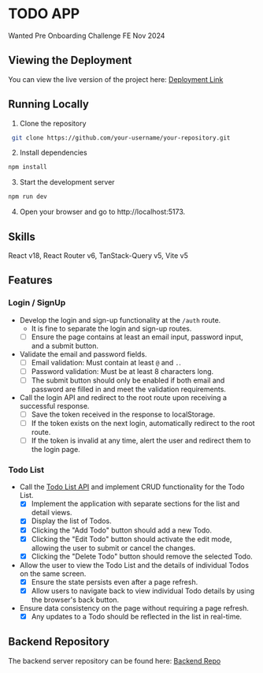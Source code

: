 # TODO APP

Wanted Pre Onboarding Challenge FE Nov 2024

## Viewing the Deployment

You can view the live version of the project here: [Deployment Link](demolink)

## Running Locally

1. Clone the repository

```bash
 git clone https://github.com/your-username/your-repository.git
```

2. Install dependencies

```bash
npm install
```

3. Start the development server

```bash
npm run dev
```

4. Open your browser and go to http://localhost:5173.

## Skills

React v18, React Router v6, TanStack-Query v5, Vite v5

## Features

### Login / SignUp

- Develop the login and sign-up functionality at the `/auth` route.
  - It is fine to separate the login and sign-up routes.
  - [ ] Ensure the page contains at least an email input, password input, and a submit button.
- Validate the email and password fields.
  - [ ] Email validation: Must contain at least `@` and `.`.
  - [ ] Password validation: Must be at least 8 characters long.
  - [ ] The submit button should only be enabled if both email and password are filled in and meet the validation requirements.
- Call the login API and redirect to the root route upon receiving a successful response.
  - [ ] Save the token received in the response to localStorage.
  - [ ] If the token exists on the next login, automatically redirect to the root route.
  - [ ] If the token is invalid at any time, alert the user and redirect them to the login page.

### Todo List

- Call the [Todo List API](https://github.com/starkoora/wanted-pre-onboarding-challenge-fe-1-api) and implement CRUD functionality for the Todo List.
  - [x] Implement the application with separate sections for the list and detail views.
  - [x] Display the list of Todos.
  - [x] Clicking the "Add Todo" button should add a new Todo.
  - [x] Clicking the "Edit Todo" button should activate the edit mode, allowing the user to submit or cancel the changes.
  - [x] Clicking the "Delete Todo" button should remove the selected Todo.
- Allow the user to view the Todo List and the details of individual Todos on the same screen.
  - [x] Ensure the state persists even after a page refresh.
  - [x] Allow users to navigate back to view individual Todo details by using the browser's back button.
- Ensure data consistency on the page without requiring a page refresh.
  - [x] Any updates to a Todo should be reflected in the list in real-time.

## Backend Repository

The backend server repository can be found here: [Backend Repo](https://github.com/starkoora/wanted-pre-onboarding-challenge-fe-1-api)
